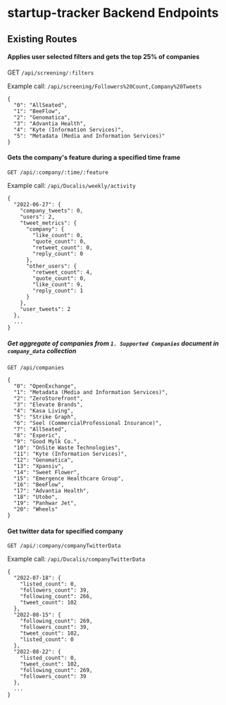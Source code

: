 # startup-tracker Backend Endpoints

## Existing Routes
#### Applies user selected filters and gets the top 25% of companies
GET `/api/screening/:filters`

Example call: `/api/screening/Followers%20Count,Company%20Tweets`

```
{
  "0": "AllSeated",
  "1": "BeeFlow",
  "2": "Genomatica",
  "3": "Advantia Health",
  "4": "Kyte (Information Services)",
  "5": "Metadata (Media and Information Services)"
}
```

#### Gets the company's feature during a specified time frame
`GET /api/:company/:time/:feature`

Example call: `/api/Ducalis/weekly/activity`

```
{
  "2022-06-27": {
    "company_tweets": 0,
    "users": 2,
    "tweet_metrics": {
      "company": {
        "like_count": 0,
        "quote_count": 0,
        "retweet_count": 0,
        "reply_count": 0
      },
      "other_users": {
        "retweet_count": 4,
        "quote_count": 0,
        "like_count": 9,
        "reply_count": 1
      }
    },
    "user_tweets": 2
  },
  ...
}
```

##### Get aggregate of companies from `1. Supported Companies` document in `company_data` collection
`GET /api/companies`

```
{
  "0": "OpenExchange",
  "1": "Metadata (Media and Information Services)",
  "2": "ZeroStorefront",
  "3": "Elevate Brands",
  "4": "Kasa Living",
  "5": "Strike Graph",
  "6": "Seel (CommercialProfessional Insurance)",
  "7": "AllSeated",
  "8": "Experic",
  "9": "Good Mylk Co.",
  "10": "OnSite Waste Technologies",
  "11": "Kyte (Information Services)",
  "12": "Genomatica",
  "13": "Xpansiv",
  "14": "Sweet Flower",
  "15": "Emergence Healthcare Group",
  "16": "BeeFlow",
  "17": "Advantia Health",
  "18": "Utobo",
  "19": "Panhwar Jet",
  "20": "Wheels"
}
```
#### Get twitter data for specified company
`GET /api/:company/companyTwitterData`

Example call: `/api/Ducalis/companyTwitterData`
```
{
  "2022-07-18": {
    "listed_count": 0,
    "followers_count": 39,
    "following_count": 266,
    "tweet_count": 102
  },
  "2022-08-15": {
    "following_count": 269,
    "followers_count": 39,
    "tweet_count": 102,
    "listed_count": 0
  },
  "2022-08-22": {
    "listed_count": 0,
    "tweet_count": 102,
    "following_count": 269,
    "followers_count": 39
  },
  ...
}
```
